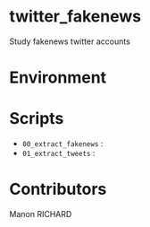 # twitter_fakenews


Study fakenews twitter accounts


# Environment 


# Scripts 

- `00_extract_fakenews` : 
- `01_extract_tweets` : 


# Contributors

Manon RICHARD

